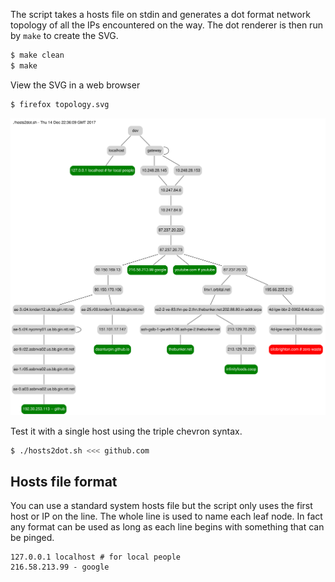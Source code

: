 The script takes a hosts file on stdin and generates a dot format
network topology of all the IPs encountered on the way. The dot renderer is then
run by ```make``` to create the SVG.
```bash
$ make clean
$ make
```

View the SVG in a web browser
```bash
$ firefox topology.svg
```

![](topology.svg)

Test it with a single host using the triple chevron syntax.
```bash
$ ./hosts2dot.sh <<< github.com
```

## Hosts file format
You can use a standard system hosts file but the script only uses the first
host or IP on the line. The whole line is used to name each leaf node. In
fact any format can be used as long as each line begins with something that can
be pinged.

```
127.0.0.1 localhost # for local people
216.58.213.99 - google
```
